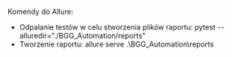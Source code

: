 Komendy do Allure:

* Odpalanie testów w celu stworzenia plików raportu: pytest --alluredir="./BGG_Automation/reports"
* Tworzenie raportu: allure serve .\BGG_Automation\reports
